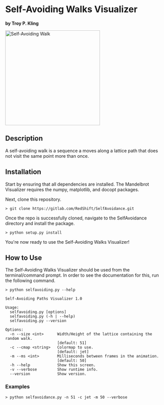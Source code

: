 # Self-Avoiding Walks Visualizer

**by Troy P. Kling**

<img src="http://troykling.com/files/selfavoidance.png" alt="Self-Avoiding Walk" width="300" height="300">

## Description

A self-avoiding walk is a sequence a moves along a lattice path that does not visit the same point more than once.

## Installation

Start by ensuring that all dependencies are installed. The Mandelbrot Visualizer requires the numpy, matplotlib, and docopt packages.

Next, clone this repository.

    > git clone https://gitlab.com/RedShift/SelfAvoidance.git

Once the repo is successfully cloned, navigate to the SelfAvoidance directory and install the package.

    > python setup.py install

You're now ready to use the Self-Avoiding Walks Visualizer!

## How to Use

The Self-Avoiding Walks Visualizer should be used from the terminal/command prompt. In order to see the documentation for this, run the following command.

    > python selfavoiding.py --help

    Self-Avoiding Paths Visualizer 1.0
	
    Usage:
      selfavoiding.py [options]
      selfavoiding.py (-h | --help)
      selfavoiding.py --version
    
    Options:
      -n --size <int>      Width/Height of the lattice containing the random walk.
                           [default: 51]
      -c --cmap <string>   Colormap to use.
                           [default: jet]
      -m --ms <int>        Milliseconds between frames in the animation.
                           [default: 50]
      -h --help            Show this screen.
      -v --verbose         Show runtime info.
      --version            Show version.

### Examples

    > python selfavoidance.py -n 51 -c jet -m 50 --verbose